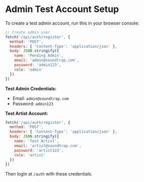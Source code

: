 # Admin Test Account Setup

To create a test admin account, run this in your browser console:

```javascript
// Create admin user
fetch('/api/auth/register', {
  method: 'POST',
  headers: { 'Content-Type': 'application/json' },
  body: JSON.stringify({
    name: 'Pending Admin',
    email: 'admin@soundtrap.com',
    password: 'admin123',
    role: 'admin'
  })
})
```

**Test Admin Credentials:**
- Email: `admin@soundtrap.com`
- Password: `admin123`

**Test Artist Account:**
```javascript
fetch('/api/auth/register', {
  method: 'POST',
  headers: { 'Content-Type': 'application/json' },
  body: JSON.stringify({
    name: 'Test Artist',
    email: 'artist@soundtrap.com',
    password: 'artist123',
    role: 'artist'
  })
})
```

Then login at `/auth` with these credentials.

